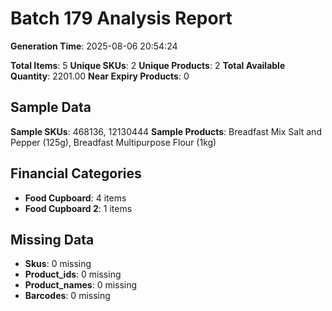 # Batch 179 Analysis Report

**Generation Time**: 2025-08-06 20:54:24

**Total Items**: 5
**Unique SKUs**: 2
**Unique Products**: 2
**Total Available Quantity**: 2201.00
**Near Expiry Products**: 0

## Sample Data
**Sample SKUs**: 468136, 12130444
**Sample Products**: Breadfast Mix Salt and Pepper (125g), Breadfast Multipurpose Flour (1kg)

## Financial Categories
- **Food Cupboard**: 4 items
- **Food Cupboard 2**: 1 items

## Missing Data
- **Skus**: 0 missing
- **Product_ids**: 0 missing
- **Product_names**: 0 missing
- **Barcodes**: 0 missing
